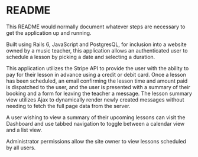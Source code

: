 # README

This README would normally document whatever steps are necessary to get the
application up and running.

Built using Rails 6, JavaScript and PostgresQL, for inclusion into a website owned by a music teacher, this application allows an authenticated user to schedule a lesson by picking a date and selecting a duration.

This application utilizes the Stripe API to provide the user with the ability to pay for their lesson in advance using a credit or debit card. Once a lesson has been scheduled, an email confirming the lesson time and amount paid is dispatched to the user, and the user is presented with a summary of their booking and a form for leaving the teacher a message. The lesson summary view utilizes Ajax to dynamically render newly created messages without needing to fetch the full page data from the server.

A user wishing to view a summary of their upcoming lessons can visit the Dashboard and use tabbed navigation to toggle between a calendar view and a list view.

Administrator permissions allow the site owner to view lessons scheduled by all users.
